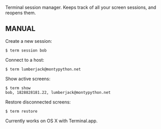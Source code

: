 Terminal session manager.  Keeps track of all your screen sessions, and reopens them.

MANUAL
------

Create a new session:

```
$ term session bob
```

Connect to a host:

```
$ term lumberjack@montypython.net
```

Show active screens:

```
$ term show
bob, 1828828181.22, lumberjack@montypython.net
```

Restore disconnected screens:

```
$ term restore
```

Currently works on OS X with Terminal.app.
